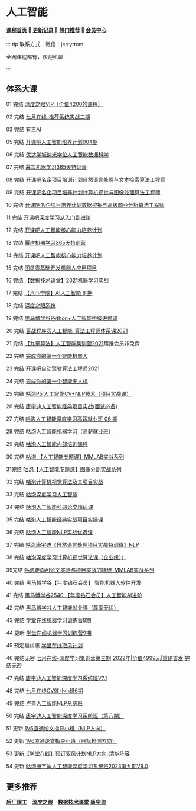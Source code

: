 # 人工智能

#### [**课程首页**](../../README.md) 💖 [**更新记录**](./gxjl-2024.md) 💖 [**热门推荐**](./rmtj.md) 💖 [**会员中心**](./vip.md)

::: tip
联系方式：微信：jerryttom

全网课程都有，欢迎私聊

:::

## 体系大课

01 完结 [深度之眼VIP（价值4200的课程）](https://ai.deepshare.net/index)

02 完结 [七月在线-推荐系统实战二期](https://m.julyedu.com/detail?id=181)

03 完结 [有三AI](https://mp.weixin.qq.com/s?__biz=MzA3NDIyMjM1NA==&mid=2649033588&idx=1&sn=986465d495af4ea981e4baa9c90cae8d&chksm=8712b509b0653c1f716c6bf6a294ebeab7b287ec722071010638403bd34db2301301c7b7acae&mpshare=1&scene=1&srcid=0927UKv0V1GSVtHfzmwiH3TO&sharer_sharetime=1578454073216&sharer_shareid=8966f7481f898244bc194cfd8c8ca658&exportkey=A6gBCJARW1hmK/xCRJT6jXw%3D&pass_ticket=D%2Bpdlydu%2BHczo4ssU5Ap27big3z3ZUJQq%2BN5I3hax88%3D#rd)

05 完结 [开课吧人工智能培养计划004期](https://mkt.kaikeba.com/vipcourse/aiadvance)

06 完结 [优达学城纳米学位人工智能数据科学](https://www.udacity.com/courses/all)

07 完结 [幂次机器学习365天特训营](https://mici.jiqishidai.com/site/course_introduction?id=16)

08 完结 [开课吧名企项目培训计划自然语言处理与文本检索算法工程师](https://www.kaikeba.com/course/vip/157)

09 完结 [开课吧名企项目培养计划计算机视觉与图像处理算法工程师](https://www.kaikeba.com/course/vip/153)

10 完结 [开课吧名企项目培养计划数据挖掘与高级商业分析算法工程师](https://www.kaikeba.com/course/vip/155)

11 完结 [开课吧深度学习从入门到进阶](https://www.kaikeba.com/course/vip/203)

12 完结 [开课吧人工智能核心能力培养计划](https://www.kaikeba.com/course/vip/154)

13 完结 [幂次机器学习365天特训营](https://mici.jiqishidai.com/site/course_introduction?id=16)

14 完结 [开课吧人工智能核心能力培养计划](https://www.kaikeba.com/course/vip/203)

15 完结 [图灵零基础开发机器人应用项目](https://ke.qq.com/course/290200)

16 完结 [【数据技术课堂】2021机器学习实战](https://appze9inzwc2314.pc.xiaoe-tech.com/detail/p_605b3edfe4b007b4183a6232/6)

17 完结 [【八斗学院】AI人工智能 8 期](http://www.badouxueyuan.com/product1/showproduct.php?id=6)

18 完结 [深度之眼系统](https://ai.deepshare.net/detail/p_604b8e1de4b07f4194ff3e55/5)

19 完结 [黑马博学谷Python+人工智能中级进修课](https://www.boxuegu.com/promote/outline-1492.html)

20 完结 [百战程序员人工智能-算法工程师体系课2021](http://www.itbaizhan.cn/course/ai)

21 完结 [【九章算法】人工智能集训营2021](https://www.jiuzhang.com/course/20/)超推会员非免费

22 完结 [完成你的第一个智能机器人](https://www.kaikeba.com/course/vip/145)

23 完结 开课吧自动驾驶算法工程师2021

24 完结 [完成你的第一个智能无人机](https://mkt.kaikeba.com/vipcourse/wrj)

25 完结 [咕泡P5:人工智能CV+NLP技术（项目实战课）](https://ke.gupaoedu.cn/course/vip/294)

26 完结 [唐宇迪人工智能经典项目实战(面试必备)](https://study.163.com/course/introduction.htm?courseId=1209598972)

27 完结 [咕泡人工智能深度学习高薪就业班 06 期](https://ke.gupaoedu.cn/course/vip/294)

28 完结 [咕泡人工智能机器学习（高薪就业班）](https://ke.gupaoedu.cn/course/vip/1007)

29 完结 [咕泡人工智能内部培训课程](https://ke.gupaoedu.cn/course/vip/1128)

30 完结 [咕泡 【人工智能专题课】MMLAB实战系列](https://ke.gupaoedu.cn/course/vip/1824)

31完结 [咕泡【人工智能专题课】图像分割实战系列](https://ke.gupaoedu.cn/course/vip/1825)

32 完结 [咕泡计算机视觉算法及其项目实战](https://ke.gupaoedu.cn/course/vip/1826)

33 完结 [咕泡深度学习人工智能](https://ke.gupaoedu.cn/course/vip/1831)

34 完结 [咕泡人工智能科研论文精研课](https://ke.gupaoedu.cn/course/vip/1839)

35 完结 [咕泡人工智能经典实战项目实操课](https://ke.gupaoedu.cn/course/vip/1840)

36 完结 [咕泡人工智能NLP实战优选课](https://ke.gupaoedu.cn/course/vip/1842)

37 完结 [咕泡唐宇迪《自然语言处理项目实战特训班》NLP](https://ke.gupaoedu.cn/course/vip/1852)

38 完结 [咕泡深度学习计算机视觉算法课（企业级））](https://ke.gupaoedu.cn/course/vip/1859)

39完结 [咕泡⾛向AI论⽂实验与项⽬实战的捷径-MMLAB实战系列](https://ke.gupaoedu.cn/course/vip/1863)

40 完结 [黑马博学谷【年度钻石会员】 智能机器人软件开发](https://www.boxuegu.com/class/detail-3742.html)

41 完结 [黑马博学谷2540 【年度钻石会员】人工智能AI进阶](https://www.boxuegu.com/class/detail-2540.html)

42 完结 [黑马博学谷人工智能就业课（尊享无忧）](https://www.boxuegu.com/class/outline-4520.html)

43 完结 [学堂在线机器学习训练营8期](https://www.xuetangx.com/training/ML080910036802/1048372)

44 更新 [学堂在线机器学习训练营9期](https://www.xuetangx.com/training/ML080910036802/1048372)

45 预定最优惠 [学堂在线取风计划](https://www.xuetangx.com/program/XT0809202106306)

46 完结无密 [七月在线-深度学习集训营第三期|2022年|价值4999元|重磅首发|完结无密](http://www.julyedu.com/weekend/dl3)

47 完结 [唐宇迪人工智能深度学习系统班V7.1](https://ke.gupaoedu.cn/course/vip/1944)

48 完结 [七月在线CV就业小班6期](https://www.julyedu.com/Employment/gjob6)

49 完结 [卢菁人工智能NLP系统班](https://ke.gupaoedu.cn/course/vip/1973)

50 完结 [唐宇迪人工智能深度学习系统班（第八期）](https://ke.gupaoedu.cn/course/vip/2149)

51 更新 [1V6直通论文指导小班（NLP方向）](https://ke.gupaoedu.cn/course/vip/2179)

52 更新 [1V6直通论文指导小班（目标检测方向）](https://ke.gupaoedu.cn/course/vip/2213)

53 更新[【学堂在线】预订驭风计划NLP方向-清华阵容](https://www.xuetangx.com/program/XT08092021063083?channel=i.area.home_course_ad)

54 更新 [咕泡唐宇迪人工智能深度学习系统班2023第九期V9.0](https://ke.gupaoedu.cn/course/vip/2508)

## 更多推荐

[**后厂理工**](./hclg.md) [**深度之眼**](./sdzy.md) [**数据技术课堂**](./sjjskt.md) [**唐宇迪**](./tangyudi.md)



